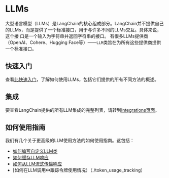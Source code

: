 # LLMs

大型语言模型（LLMs）是LangChain的核心组成部分。LangChain并不提供自己的LLMs，而是提供了一个标准接口，用于与许多不同的LLMs交互。具体来说，这个接
口是一个输入为字符串并返回字符串的接口。
有很多LLMs提供商（OpenAI、Cohere、Hugging Face等）——`LLM`类旨在为所有这些提供商提供一个标准接口。
## 快速入门
查看[此快速入门](https://python.langchain.com/docs/modules/model_io/llms/quick_start)，了解如何使用LLMs，包括它们提供的所有不同方法的概述。
## 集成
要查看LangChain提供的所有LLM集成的完整列表，请转到[Integrations页面](https://python.langchain.com/docs/integrations/llms/)。
## 如何使用指南
我们有几个关于更高级的LLM使用方法的如何使用指南。这包括：
- [如何编写自定义LLM类](https://python.langchain.com/docs/modules/model_io/llms/custom_llm)
- [如何缓存LLM响应](https://python.langchain.com/docs/modules/model_io/llms/llm_caching)
- [如何从LLM流式传输响应](https://python.langchain.com/docs/modules/model_io/llms/streaming_llm)
- [如何在LLM调用中跟踪令牌使用情况）（./token_usage_tracking）